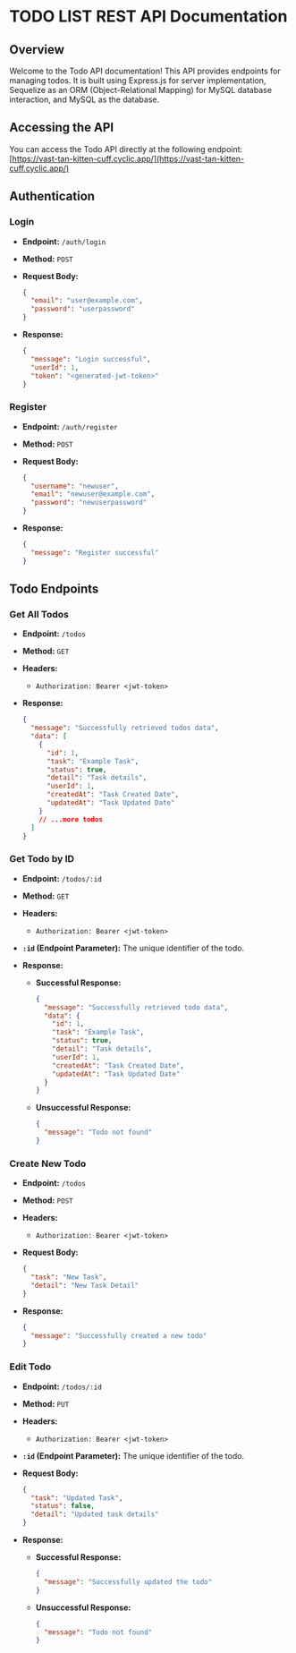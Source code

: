 # TODO LIST REST API Documentation

## Overview

Welcome to the Todo API documentation! This API provides endpoints for managing todos. It is built using Express.js for server implementation, Sequelize as an ORM (Object-Relational Mapping) for MySQL database interaction, and MySQL as the database.

## Accessing the API

You can access the Todo API directly at the following endpoint: [https://vast-tan-kitten-cuff.cyclic.app/](https://vast-tan-kitten-cuff.cyclic.app/)

## Authentication

### Login

- **Endpoint:** `/auth/login`
- **Method:** `POST`
- **Request Body:**

  ```json
  {
    "email": "user@example.com",
    "password": "userpassword"
  }
  ```

- **Response:**

  ```json
  {
    "message": "Login successful",
    "userId": 1,
    "token": "<generated-jwt-token>"
  }
  ```

### Register

- **Endpoint:** `/auth/register`
- **Method:** `POST`
- **Request Body:**

  ```json
  {
    "username": "newuser",
    "email": "newuser@example.com",
    "password": "newuserpassword"
  }
  ```

- **Response:**

  ```json
  {
    "message": "Register successful"
  }
  ```

## Todo Endpoints

### Get All Todos

- **Endpoint:** `/todos`
- **Method:** `GET`
- **Headers:**

  - `Authorization: Bearer <jwt-token>`

- **Response:**

  ```json
  {
    "message": "Successfully retrieved todos data",
    "data": [
      {
        "id": 1,
        "task": "Example Task",
        "status": true,
        "detail": "Task details",
        "userId": 1,
        "createdAt": "Task Created Date",
        "updatedAt": "Task Updated Date"
      }
      // ...more todos
    ]
  }
  ```

### Get Todo by ID

- **Endpoint:** `/todos/:id`
- **Method:** `GET`
- **Headers:**

  - `Authorization: Bearer <jwt-token>`

- **`:id` (Endpoint Parameter):** The unique identifier of the todo.

- **Response:**

  - **Successful Response:**

    ```json
    {
      "message": "Successfully retrieved todo data",
      "data": {
        "id": 1,
        "task": "Example Task",
        "status": true,
        "detail": "Task details",
        "userId": 1,
        "createdAt": "Task Created Date",
        "updatedAt": "Task Updated Date"
      }
    }
    ```

  - **Unsuccessful Response:**

    ```json
    {
      "message": "Todo not found"
    }
    ```

### Create New Todo

- **Endpoint:** `/todos`
- **Method:** `POST`
- **Headers:**

  - `Authorization: Bearer <jwt-token>`

- **Request Body:**

  ```json
  {
    "task": "New Task",
    "detail": "New Task Detail"
  }
  ```

- **Response:**

  ```json
  {
    "message": "Successfully created a new todo"
  }
  ```

### Edit Todo

- **Endpoint:** `/todos/:id`
- **Method:** `PUT`
- **Headers:**

  - `Authorization: Bearer <jwt-token>`

- **`:id` (Endpoint Parameter):** The unique identifier of the todo.

- **Request Body:**

  ```json
  {
    "task": "Updated Task",
    "status": false,
    "detail": "Updated task details"
  }
  ```

- **Response:**

  - **Successful Response:**

    ```json
    {
      "message": "Successfully updated the todo"
    }
    ```

  - **Unsuccessful Response:**

    ```json
    {
      "message": "Todo not found"
    }
    ```
